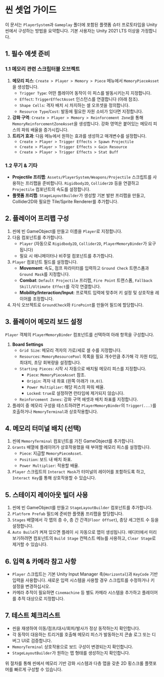 # 씬 셋업 가이드

이 문서는 `PlayerSystem`과 `Gameplay` 폴더에 포함된 플랫폼 슈터 프로토타입을 Unity 씬에서 구성하는 방법을 요약합니다. 기본 사용자는 Unity 2021 LTS 이상을 가정합니다.

## 1. 필수 에셋 준비

### 1.1 메모리 관련 스크립터블 오브젝트

1. **메모리 피스**: `Create > Player > Memory > Piece` 메뉴에서 `MemoryPieceAsset`을 생성합니다.
   - `Trigger Type`: 어떤 플레이어 동작이 이 피스를 발동시키는지 지정합니다.
   - `Effect`: `TriggerEffectAsset` 인스턴스를 연결합니다 (아래 참조).
   - `Shape Cells`: 격자 배치 시 차지하는 셀 오프셋을 정의합니다.
   - `Resource Type`/`Cost`: 발동에 필요한 자원 소비가 있다면 지정합니다.
2. **강화 구역**: `Create > Player > Memory > Reinforcement Zone`을 통해 `MemoryReinforcementZoneAsset`을 생성합니다. 강화 영역은 붙어있는 메모리 피스의 파워 배율을 증가시킵니다.
3. **트리거 효과**: 다음 메뉴에서 원하는 효과를 생성하고 매개변수를 설정합니다.
   - `Create > Player > Trigger Effects > Spawn Projectile`
   - `Create > Player > Trigger Effects > Gain Resource`
   - `Create > Player > Trigger Effects > Stat Buff`

### 1.2 무기 & 기타

- **Projectile 프리팹**: `Assets/PlayerSystem/Weapons/Projectile` 스크립트를 사용하는 프리팹을 준비합니다. `Rigidbody2D`, `Collider2D` 등을 연결하고 `Projectile` 컴포넌트의 속도를 설정합니다.
- **플랫폼 프리팹**: `StageLayoutBuilder`가 생성할 기본 발판 프리팹을 만들고, Collider2D와 필요한 Tile/Sprite Renderer를 추가합니다.

## 2. 플레이어 프리팹 구성

1. 씬에 빈 GameObject를 만들고 이름을 `Player`로 지정합니다.
2. 다음 컴포넌트를 추가합니다.
   - `Player` (자동으로 `Rigidbody2D`, `Collider2D`, `PlayerMemoryBinder`가 요구됩니다)
   - 필요 시 애니메이터나 비주얼 컴포넌트를 추가합니다.
3. `Player` 컴포넌트 필드를 설정합니다.
   - **Movement**: 속도, 점프 파라미터를 입력하고 `Ground Check` 트랜스폼과 `Ground Mask`를 지정합니다.
   - **Combat**: `Default Projectile` 프리팹, `Fire Point` 트랜스폼, `Fallback Skill/Ultimate Effect`를 각각 연결합니다.
   - **Mobility/Interaction/Input**: 프로젝트 입력에 맞추어 키 설정 및 상호작용 레이어를 조정합니다.
4. 자식 오브젝트로 `GroundCheck`와 `FirePoint`를 만들어 필드에 할당합니다.

## 3. 플레이어 메모리 보드 설정

`Player` 객체의 `PlayerMemoryBinder` 컴포넌트를 선택하여 아래 항목을 구성합니다.

1. **Board Settings**
   - `Grid Size`: 메모리 격자의 가로/세로 셀 수를 지정합니다.
   - `Resources`: `MemoryResourcePool` 목록을 필요 개수만큼 추가해 각 자원 타입, 최대치, 초당 회복량을 설정합니다.
   - `Starting Pieces`: 시작 시 자동으로 배치될 메모리 피스를 지정합니다.
     - `Piece`: `MemoryPieceAsset` 참조.
     - `Origin`: 격자 내 좌표 (왼쪽 아래가 `(0,0)`).
     - `Power Multiplier`: 해당 피스의 파워 배율.
     - `Locked`: `true`로 설정하면 런타임에 제거되지 않습니다.
   - `Reinforcement Zones`: 강화 구역 에셋과 배치 좌표를 지정합니다.
2. 플레이 중 메모리 구성을 테스트하려면 `PlayerMemoryBinder`의 `Trigger(...)`를 호출하거나 `MemoryTerminal`과 상호작용합니다.

## 4. 메모리 터미널 배치 (선택)

1. 씬에 `MemoryTerminal` 컴포넌트를 가진 GameObject를 추가합니다.
2. `Grants` 배열에 플레이어가 상호작용했을 때 부여할 메모리 피스를 설정합니다.
   - `Piece`: 지급할 `MemoryPieceAsset`.
   - `Position`: 보드 내 배치 좌표.
   - `Power Multiplier`: 적용할 배율.
3. `Player` 스크립트의 `Interact Mask`가 터미널의 레이어를 포함하도록 하고, `Interact Key`를 통해 상호작용할 수 있습니다.

## 5. 스테이지 레이아웃 빌더 사용

1. 씬에 빈 GameObject를 만들고 `StageLayoutBuilder` 컴포넌트를 추가합니다.
2. `Platform Prefab` 필드에 준비한 플랫폼 프리팹을 할당합니다.
3. `Stages` 배열에서 각 맵의 층 수, 층 간 간격(`Floor Offset`), 층당 세그먼트 수 등을 설정합니다.
4. `Auto Build`가 켜져 있으면 플레이 시 자동으로 맵이 생성됩니다. 에디터에서 미리보기하려면 컴포넌트의 `Build Stage` 컨텍스트 메뉴를 사용하고, `Clear Stage`로 제거할 수 있습니다.

## 6. 입력 & 카메라 참고 사항

- `Player` 스크립트는 기본 Unity Input Manager 축(`Horizontal`)과 `KeyCode` 기반 입력을 사용합니다. 새로운 입력 시스템을 사용할 경우 스크립트를 수정하거나 키 설정을 변경하십시오.
- 카메라 추적이 필요하면 `Cinemachine` 등 별도 카메라 시스템을 추가하고 플레이어를 추적 대상으로 지정합니다.

## 7. 테스트 체크리스트

- 씬을 재생하여 이동/점프/대시/회피/발사가 정상 동작하는지 확인합니다.
- 각 동작이 대응하는 트리거를 호출해 메모리 피스가 발동하는지 콘솔 로그 또는 디버그 UI로 검증합니다.
- `MemoryTerminal` 상호작용으로 보드 구성이 변경되는지 확인합니다.
- `StageLayoutBuilder`가 원하는 맵 형태를 생성하는지 확인합니다.

위 절차를 통해 씬에서 메모리 기반 강화 시스템과 다층 맵을 갖춘 2D 횡스크롤 플랫포머를 빠르게 구성할 수 있습니다.
